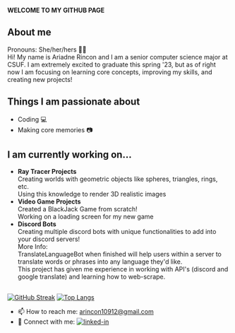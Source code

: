 **WELCOME TO MY GITHUB PAGE**

## About me
Pronouns: She/her/hers 👩🏽  
Hi! My name is Ariadne Rincon and I am a senior computer science major at CSUF. I am extremely excited to graduate this spring '23, but as of right now I am focusing on learning core concepts, improving my skills, and creating new projects!

## Things I am passionate about
- Coding :computer:
- Making core memories :camera:

## I am currently working on...
- **Ray Tracer Projects**    
  Creating worlds with geometric objects like spheres, triangles, rings, etc.   
  Using this knowledge to render 3D realistic images   
- **Video Game Projects**    
  Created a BlackJack Game from scratch!   
  Working on a loading screen for my new game  
- **Discord Bots**  
  Creating multiple discord bots with unique functionalities to add into your discord servers!  
  More Info:  
    TranslateLanguageBot when finished will help users within a server to translate words or phrases into any language they'd like.  
    This project has given me experience in working with API's (discord and google translate) and learning how to web-scrape.  
  
##  
[![GitHub Streak](https://github-readme-streak-stats.herokuapp.com/?user=arincon10912&theme=highcontrast)](https://git.io/streak-stats)
[![Top Langs](https://github-readme-stats.vercel.app/api/top-langs/?username=arincon10912&layout=compact&theme=highcontrast)](https://github.com/arincon10912/github-readme-stats)

- 📫 How to reach me: arincon10912@gmail.com   
- :handshake: Connect with me:  [![linked-in](https://img.shields.io/badge/Linked_In-0077B5?style=for-the-badge&logo=LinkedIn&logoColor=white)](https://www.linkedin.com/in/ariadne-rincon/) 
